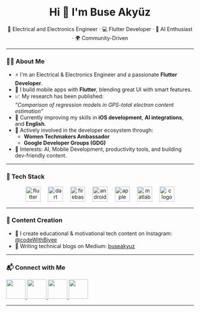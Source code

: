 <h1 align="center">Hi 👋 I'm Buse Akyüz</h1>

<p align="center">
🚀 Electrical and Electronics Engineer · 💻 Flutter Developer · 🤖 AI Enthusiast · 🌍 Community-Driven  
</p>

---

### 👩‍💻 About Me

- ⚡️ I'm an Electrical & Electronics Engineer and a passionate **Flutter Developer**.
- 📱 I build mobile apps with **Flutter**, blending great UI with smart features.
- 📈 My research has been published:  
  *“Comparison of regression models in GPS-total electron content estimation”*
- 🌱 Currently improving my skills in **iOS development**, **AI integrations**, and **English**.
- 🌸 Actively involved in the developer ecosystem through:
  - **Women Techmakers Ambassador**
  - **Google Developer Groups (GDG)**
- 🧠 Interests: AI, Mobile Development, productivity tools, and building dev-friendly content.

---

### 🚀 Tech Stack

<div align="center">
  <img src="https://cdn.jsdelivr.net/gh/devicons/devicon/icons/flutter/flutter-original.svg" height="40" alt="flutter logo" />
  <img width="12" />
  <img src="https://cdn.jsdelivr.net/gh/devicons/devicon/icons/dart/dart-original.svg" height="40" alt="dart logo" />
  <img width="12" />
  <img src="https://cdn.jsdelivr.net/gh/devicons/devicon/icons/firebase/firebase-plain.svg" height="40" alt="firebase logo" />
  <img width="12" />
  <img src="https://cdn.jsdelivr.net/gh/devicons/devicon/icons/android/android-original.svg" height="40" alt="android logo" />
  <img width="12" />
  <img src="https://cdn.jsdelivr.net/gh/devicons/devicon/icons/apple/apple-original.svg" height="40" alt="apple logo" />
  <img width="12" />
  <img src="https://cdn.jsdelivr.net/gh/devicons/devicon/icons/matlab/matlab-original.svg" height="40" alt="matlab logo" />
  <img width="12" />
  <img src="https://cdn.jsdelivr.net/gh/devicons/devicon/icons/c/c-original.svg" height="40" alt="c logo" />
</div>

---

### 📸 Content Creation

- 🎥 I create educational & motivational tech content on Instagram: [@codeWithBiyee](https://instagram.com/codeWithBiyee)
- 📖 Writing technical blogs on Medium: [buseakyuz](https://medium.com/@buseakyuz)


---

### 📬 Connect with Me

<div align="left">
  <a href="https://www.linkedin.com/in/buseakyuz/" target="_blank">
    <img src="https://raw.githubusercontent.com/maurodesouza/profile-readme-generator/master/src/assets/icons/social/linkedin/default.svg" width="52" />
  </a>
  <a href="https://x.com/bseakyz" target="_blank">
    <img src="https://raw.githubusercontent.com/maurodesouza/profile-readme-generator/master/src/assets/icons/social/twitter/default.svg" width="52" />
  </a>
  <a href="https://medium.com/@buseakyuz" target="_blank">
    <img src="https://raw.githubusercontent.com/maurodesouza/profile-readme-generator/master/src/assets/icons/social/medium/default.svg" width="52" />
  </a>
  <a href="https://instagram.com/codeWithBiyee" target="_blank">
    <img src="https://raw.githubusercontent.com/maurodesouza/profile-readme-generator/master/src/assets/icons/social/instagram/default.svg" width="52" />
  </a>
</div>

---
